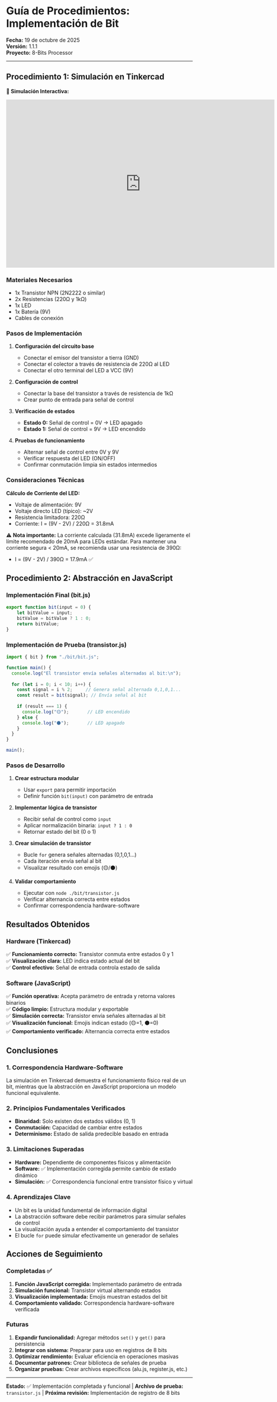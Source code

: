 # Guía de Procedimientos: Implementación de Bit

**Fecha:** 19 de octubre de 2025  
**Versión:** 1.1.1  
**Proyecto:** 8-Bits Processor  

---

## Procedimiento 1: Simulación en Tinkercad

**🔗 Simulación Interactiva:**
<div class="embed-simulation">
<iframe width="725" height="453" src="https://www.tinkercad.com/embed/57Rf0VVflk2" frameborder="0" marginwidth="0" marginheight="0" scrolling="no"></iframe>
</div>

### Materiales Necesarios
- 1x Transistor NPN (2N2222 o similar)
- 2x Resistencias (220Ω y 1kΩ)
- 1x LED
- 1x Batería (9V)
- Cables de conexión

### Pasos de Implementación

1. **Configuración del circuito base**
   - Conectar el emisor del transistor a tierra (GND)
   - Conectar el colector a través de resistencia de 220Ω al LED
   - Conectar el otro terminal del LED a VCC (9V)

2. **Configuración de control**
   - Conectar la base del transistor a través de resistencia de 1kΩ
   - Crear punto de entrada para señal de control

3. **Verificación de estados**
   - **Estado 0:** Señal de control = 0V → LED apagado
   - **Estado 1:** Señal de control = 9V → LED encendido

4. **Pruebas de funcionamiento**
   - Alternar señal de control entre 0V y 9V
   - Verificar respuesta del LED (ON/OFF)
   - Confirmar conmutación limpia sin estados intermedios

### Consideraciones Técnicas

**Cálculo de Corriente del LED:**
- Voltaje de alimentación: 9V
- Voltaje directo LED (típico): ~2V
- Resistencia limitadora: 220Ω
- Corriente: I = (9V - 2V) / 220Ω = 31.8mA

⚠️ **Nota importante:** La corriente calculada (31.8mA) excede ligeramente el límite recomendado de 20mA para LEDs estándar. Para mantener una corriente segura < 20mA, se recomienda usar una resistencia de 390Ω:
- I = (9V - 2V) / 390Ω = 17.9mA ✅

## Procedimiento 2: Abstracción en JavaScript

### Implementación Final (bit.js)

```javascript
export function bit(input = 0) {
    let bitValue = input;
    bitValue = bitValue ? 1 : 0;
    return bitValue;
}
```

### Implementación de Prueba (transistor.js)

```javascript
import { bit } from "./bit/bit.js";

function main() {
  console.log("El transistor envía señales alternadas al bit:\n");
  
  for (let i = 0; i < 10; i++) {
    const signal = i % 2;     // Genera señal alternada 0,1,0,1...
    const result = bit(signal); // Envía señal al bit
    
    if (result === 1) {
      console.log("🟡");       // LED encendido
    } else {
      console.log("⚫");       // LED apagado
    }
  }
}

main();
```

### Pasos de Desarrollo

1. **Crear estructura modular**
   - Usar `export` para permitir importación
   - Definir función `bit(input)` con parámetro de entrada

2. **Implementar lógica de transistor**
   - Recibir señal de control como `input`
   - Aplicar normalización binaria: `input ? 1 : 0`
   - Retornar estado del bit (0 o 1)

3. **Crear simulación de transistor**
   - Bucle `for` genera señales alternadas (0,1,0,1...)
   - Cada iteración envía señal al bit
   - Visualizar resultado con emojis (🟡/⚫)

4. **Validar comportamiento**
   - Ejecutar con `node ./bit/transistor.js`
   - Verificar alternancia correcta entre estados
   - Confirmar correspondencia hardware-software

## Resultados Obtenidos

### Hardware (Tinkercad)
✅ **Funcionamiento correcto:** Transistor conmuta entre estados 0 y 1  
✅ **Visualización clara:** LED indica estado actual del bit  
✅ **Control efectivo:** Señal de entrada controla estado de salida  

### Software (JavaScript)
✅ **Función operativa:** Acepta parámetro de entrada y retorna valores binarios  
✅ **Código limpio:** Estructura modular y exportable  
✅ **Simulación correcta:** Transistor envía señales alternadas al bit  
✅ **Visualización funcional:** Emojis indican estado (🟡=1, ⚫=0)  
✅ **Comportamiento verificado:** Alternancia correcta entre estados  

## Conclusiones

### 1. Correspondencia Hardware-Software
La simulación en Tinkercad demuestra el funcionamiento físico real de un bit, mientras que la abstracción en JavaScript proporciona un modelo funcional equivalente.

### 2. Principios Fundamentales Verificados
- **Binaridad:** Solo existen dos estados válidos (0, 1)
- **Conmutación:** Capacidad de cambiar entre estados
- **Determinismo:** Estado de salida predecible basado en entrada

### 3. Limitaciones Superadas
- **Hardware:** Dependiente de componentes físicos y alimentación
- **Software:** ✅ Implementación corregida permite cambio de estado dinámico
- **Simulación:** ✅ Correspondencia funcional entre transistor físico y virtual

### 4. Aprendizajes Clave
- Un bit es la unidad fundamental de información digital
- La abstracción software debe recibir parámetros para simular señales de control
- La visualización ayuda a entender el comportamiento del transistor
- El bucle `for` puede simular efectivamente un generador de señales

## Acciones de Seguimiento

### Completadas ✅
1. **Función JavaScript corregida:** Implementado parámetro de entrada
2. **Simulación funcional:** Transistor virtual alternando estados
3. **Visualización implementada:** Emojis muestran estados del bit
4. **Comportamiento validado:** Correspondencia hardware-software verificada

### Futuras
1. **Expandir funcionalidad:** Agregar métodos `set()` y `get()` para persistencia
2. **Integrar con sistema:** Preparar para uso en registros de 8 bits
3. **Optimizar rendimiento:** Evaluar eficiencia en operaciones masivas
4. **Documentar patrones:** Crear biblioteca de señales de prueba
5. **Organizar pruebas:** Crear archivos específicos (alu.js, register.js, etc.)

---
**Estado:** ✅ Implementación completada y funcional | **Archivo de prueba:** `transistor.js` | **Próxima revisión:** Implementación de registro de 8 bits
